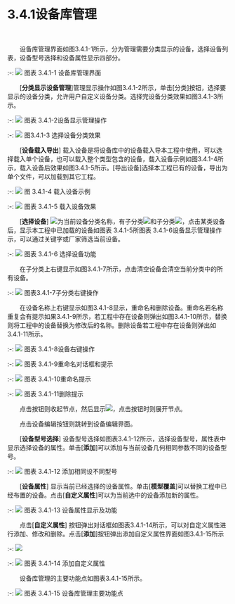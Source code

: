 

# 3.4.1设备库管理
<br/>

&emsp;&emsp;设备库管理界面如图3.4.1-1所示，分为管理需要分类显示的设备，选择设备列表，设备型号选择和设备属性显示四部分。
<br/>

:-: ![](images/83.png)
图表 3.4.1-1 设备库管理界面
<br/>

&emsp;&emsp;[**分类显示设备管理**\]管理显示操作如图3.4.1-2所示，单击\[分类\]按钮，选择要显示的设备分类，允许用户自定义设备分类。选择完设备分类效果如图3.4.1-3所示。
<br/>

:-: ![](images/84.png)
图表 3.4.1-2设备显示管理操作
<br/>

:-: ![](images/85.png)
图3.4.1-3 选择设备分类效果
<br/>

&emsp;&emsp;[**设备载入导出**\] 载入设备是将设备库中的设备载入导本工程中使用，可以选择载入单个设备，也可以载入整个类型包含的设备，载入设备示例如图3.4.1-4所示，载入设备后效果如图3.4.1-5所示。\[导出设备\]选择本工程已有的设备，导出为单个文件，可以加载到其它工程。
<br/>

:-: ![](images/86.png)
图 3.4.1-4 载入设备示例
<br/>

:-: ![](images/87.png)
图表 3.4.1-5 载入设备效果
<br/>

&emsp;&emsp;[**选择设备**\] ![](images/screenshot_1620633154917.png)为当前设备分类名称，有子分类![](images/screenshot_1620633180868.png)和子分类![](images/screenshot_1620633191945.png)，点击某类设备后，显示本工程中已加载的设备如图表 3.4.1-5所图表 3.4.1-6设备显示管理操作示，可以通过关键字或厂家筛选当前设备。
<br/>

:-: ![](images/88.png)
图表 3.4.1-6 选择设备功能

&emsp;&emsp;在子分类上右键显示如图3.4.1-7所示，点击清空设备会清空当前分类中的所有设备。
<br/>

:-: ![](images/89.png)
图表3.4.1-7子分类右键操作

&emsp;&emsp;在设备名称上右键显示如图3.4.1-8显示，重命名和删除设备。重命名若名称重复会有提示如果3.4.1-9所示，若工程中存在设备则弹出如图3.4.1-10所示，替换则将工程中的设备替换为修改后的名称。删除设备若工程中存在设备则弹出如3.4.1-11所示。
<br/>

:-: ![](images/90.png)
图表 3.4.1-8设备右键操作
<br/>

:-: ![](images/91.png)
图表 3.4.1-9重命名对话框和提示
<br/>

:-: ![](images/92.png)
图表 3.4.1-10重命名提示
<br/>

:-: ![](images/93.png)
图表 3.4.1-11删除提示
<br/>

&emsp;&emsp;点击按钮则收起节点，然后显示![](images/screenshot_1620633526527.png)，点击按钮时则展开节点。

&emsp;&emsp;点击设备编辑按钮则跳转到设备编辑界面。

&emsp;&emsp;[**设备型号选择**\] 设备型号选择如图表3.4.1-12所示，选择设备型号，属性表中显示选择设备的属性。单击\[**添加**\]可以添加与当前设备几何相同参数不同的设备型号。
<br/>

:-: ![](images/94.png)
图表 3.4.1-12 添加相同设不同型号

&emsp;&emsp;[**设备属性**\] 显示当前已经选择的设备属性。单击\[**模型覆盖**\]可以替换工程中已经布置的设备。点击[**自定义属性**\]可以为当前选中的设备添加新的属性。
<br/>

:-: ![](images/95.png)
图表 3.4.1-13 设备属性显示及功能

&emsp;&emsp;点击[**自定义属性**] 按钮弹出对话框如图表3.4.1-14所示，可以对自定义属性进行添加、修改和删除。点击[**添加**]按钮弹出添加自定义属性界面如图3.4.1-15所示
<br/>

:-: ![](images/96.png)
<br/>

:-:  ![](images/97.png)
图表 3.4.1-14 添加自定义属性
<br/>

&emsp;&emsp;设备库管理的主要功能点如图表3.4.1-15所示。
<br/>

:-: ![](images/98.png)
图表 3.4.1-15 设备库管理主要功能点
<br/>

